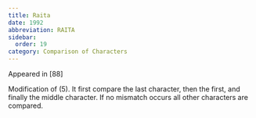 ```yaml
---
title: Raita
date: 1992
abbreviation: RAITA
sidebar:
  order: 19
category: Comparison of Characters
---
```


Appeared in [88]

Modification of (5). It first compare the last character, then the first, and finally the middle character. If no mismatch occurs all other characters are compared.
